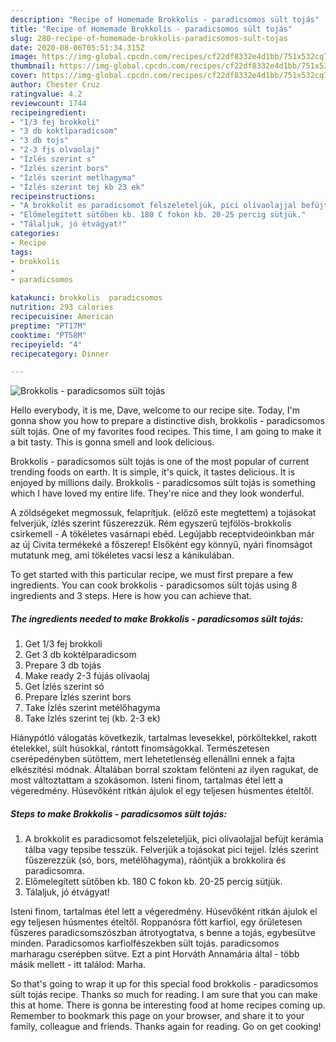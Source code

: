 ```yaml
---
description: "Recipe of Homemade Brokkolis - paradicsomos sült tojás"
title: "Recipe of Homemade Brokkolis - paradicsomos sült tojás"
slug: 280-recipe-of-homemade-brokkolis-paradicsomos-sult-tojas
date: 2020-08-06T05:51:34.315Z
image: https://img-global.cpcdn.com/recipes/cf22df8332e4d1bb/751x532cq70/brokkolis-paradicsomos-sult-tojas-recept-foto.jpg
thumbnail: https://img-global.cpcdn.com/recipes/cf22df8332e4d1bb/751x532cq70/brokkolis-paradicsomos-sult-tojas-recept-foto.jpg
cover: https://img-global.cpcdn.com/recipes/cf22df8332e4d1bb/751x532cq70/brokkolis-paradicsomos-sult-tojas-recept-foto.jpg
author: Chester Cruz
ratingvalue: 4.2
reviewcount: 1744
recipeingredient:
- "1/3 fej brokkoli"
- "3 db koktlparadicsom"
- "3 db tojs"
- "2-3 fjs olvaolaj"
- "Ízlés szerint s"
- "Ízlés szerint bors"
- "Ízlés szerint metlhagyma"
- "Ízlés szerint tej kb 23 ek"
recipeinstructions:
- "A brokkolit es paradicsomot felszeleteljük, pici olívaolajjal befújt kerámia tálba vagy tepsibe tesszük. Felverjük a tojásokat pici tejjel. Ízlés szerint fűszerezzük (só, bors, metélőhagyma), ráöntjük a brokkolira és paradicsomra."
- "Előmelegített sütőben kb. 180 C fokon kb. 20-25 percig sütjük."
- "Tálaljuk, jó étvágyat!"
categories:
- Recipe
tags:
- brokkolis
- 
- paradicsomos

katakunci: brokkolis  paradicsomos 
nutrition: 293 calories
recipecuisine: American
preptime: "PT17M"
cooktime: "PT58M"
recipeyield: "4"
recipecategory: Dinner

---
```



![Brokkolis - paradicsomos sült tojás](https://img-global.cpcdn.com/recipes/cf22df8332e4d1bb/751x532cq70/brokkolis-paradicsomos-sult-tojas-recept-foto.jpg)

Hello everybody, it is me, Dave, welcome to our recipe site. Today, I'm gonna show you how to prepare a distinctive dish, brokkolis - paradicsomos sült tojás. One of my favorites food recipes. This time, I am going to make it a bit tasty. This is gonna smell and look delicious.

Brokkolis - paradicsomos sült tojás is one of the most popular of current trending foods on earth. It is simple, it's quick, it tastes delicious. It is enjoyed by millions daily. Brokkolis - paradicsomos sült tojás is something which I have loved my entire life. They're nice and they look wonderful.

A zöldségeket megmossuk, felaprítjuk. (előző este megtettem) a tojásokat felverjük, ízlés szerint fűszerezzük. Rém egyszerű tejfölös-brokkolis csirkemell - A tökéletes vasárnapi ebéd. Legújabb receptvideóinkban már az új Civita termékeké a főszerep! Elsőként egy könnyű, nyári finomságot mutatunk meg, ami tökéletes vacsi lesz a kánikulában.


To get started with this particular recipe, we must first prepare a few ingredients. You can cook brokkolis - paradicsomos sült tojás using 8 ingredients and 3 steps. Here is how you can achieve that.

<!--inarticleads1-->

##### The ingredients needed to make Brokkolis - paradicsomos sült tojás:

1. Get 1/3 fej brokkoli
1. Get 3 db koktélparadicsom
1. Prepare 3 db tojás
1. Make ready 2-3 fújás olívaolaj
1. Get Ízlés szerint só
1. Prepare Ízlés szerint bors
1. Take Ízlés szerint metélőhagyma
1. Take Ízlés szerint tej (kb. 2-3 ek)


Hiánypótló válogatás következik, tartalmas levesekkel, pörköltekkel, rakott ételekkel, sült húsokkal, rántott finomságokkal. Természetesen cserépedényben sütöttem, mert lehetetlenség ellenállni ennek a fajta elkészítési módnak. Általában borral szoktam felönteni az ilyen ragukat, de most változtattam a szokásomon. Isteni finom, tartalmas étel lett a végeredmény. Húsevőként ritkán ájulok el egy teljesen húsmentes ételtől. 

<!--inarticleads2-->

##### Steps to make Brokkolis - paradicsomos sült tojás:

1. A brokkolit es paradicsomot felszeleteljük, pici olívaolajjal befújt kerámia tálba vagy tepsibe tesszük. Felverjük a tojásokat pici tejjel. Ízlés szerint fűszerezzük (só, bors, metélőhagyma), ráöntjük a brokkolira és paradicsomra.
1. Előmelegített sütőben kb. 180 C fokon kb. 20-25 percig sütjük.
1. Tálaljuk, jó étvágyat!


Isteni finom, tartalmas étel lett a végeredmény. Húsevőként ritkán ájulok el egy teljesen húsmentes ételtől. Roppanósra főtt karfiol, egy őrületesen fűszeres paradicsomszószban átrotyogtatva, s benne a tojás, egybesütve minden. Paradicsomos karfiolfészekben sült tojás. paradicsomos marharagu cserépben sütve. Ezt a pint Horváth Annamária által - több másik mellett - itt találod: Marha. 

So that's going to wrap it up for this special food brokkolis - paradicsomos sült tojás recipe. Thanks so much for reading. I am sure that you can make this at home. There is gonna be interesting food at home recipes coming up. Remember to bookmark this page on your browser, and share it to your family, colleague and friends. Thanks again for reading. Go on get cooking!
